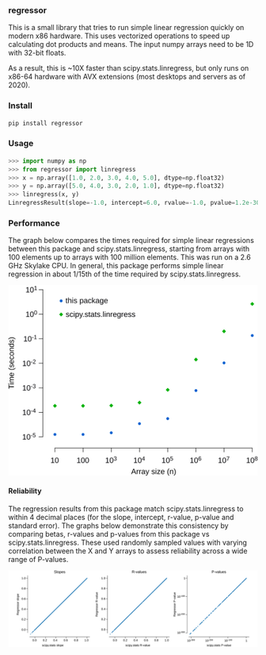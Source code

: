 ### regressor

This is a small library that tries to run simple linear regression quickly on
modern x86 hardware. This uses vectorized operations to speed up calculating dot
products and means. The input numpy arrays need to be 1D with 32-bit floats.

As a result, this is ~10X faster than scipy.stats.linregress, but only runs
on x86-64 hardware with AVX extensions (most desktops and servers as of 2020).

### Install
```sh
pip install regressor
```

### Usage
```py
>>> import numpy as np
>>> from regressor import linregress
>>> x = np.array([1.0, 2.0, 3.0, 4.0, 5.0], dtype=np.float32)
>>> y = np.array([5.0, 4.0, 3.0, 2.0, 1.0], dtype=np.float32)
>>> linregress(x, y)
LinregressResult(slope=-1.0, intercept=6.0, rvalue=-1.0, pvalue=1.2e-30, stderr=0.0)
```

### Performance
The graph below compares the times required for simple linear regressions between
this package and scipy.stats.linregress, starting from arrays with 100 elements
up to arrays with 100 million elements. This was run on a 2.6 GHz Skylake CPU.
In general, this package performs simple linear regression in about 1/15th of 
the time required by scipy.stats.linregress.

![Performance](/docs/performance.svg)

#### Reliability
The regression results from this package match scipy.stats.linregress to within 
4 decimal places (for the slope, intercept, r-value, p-value and standard error).
The graphs below demonstrate this consistency by comparing betas, r-values and 
p-values from this package vs scipy.stats.linregress. These used randomly 
sampled values with varying correlation between the X and Y arrays to assess 
reliability across a wide range of P-values.

![Reliability](/docs/reliability.svg)
